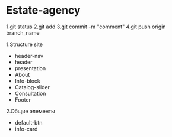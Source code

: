 # Estate-agency

1.git status
2.git add
3.git commit -m "comment"
4.git push origin branch_name

1.Structure site
- header-nav
- header
- presentation
- About
- Info-block
- Catalog-slider
- Сonsultation
- Footer

2.Общие элементы
- default-btn
- info-card
